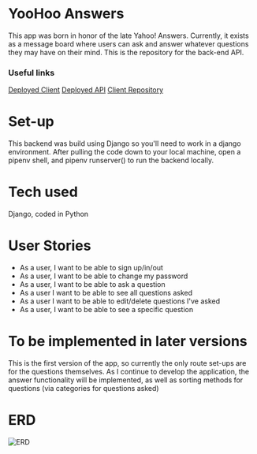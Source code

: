 # YooHoo Answers
This app was born in honor of the late Yahoo! Answers. Currently, it exists as a message board where users can ask and answer whatever questions they may have on their mind.
This is the repository for the back-end API.
### Useful links
[Deployed Client](https://thelenaburger.github.io/capstone-client/)
[Deployed API](https://yoohoo-answers-api.herokuapp.com)
[Client Repository](https://github.com/TheLenaburger/capstone-client)


# Set-up
This backend was build using Django so you'll need to work in a django environment. After pulling the code down to your local machine, open a pipenv shell, and pipenv runserver() to run the backend locally.

# Tech used
Django, coded in Python

# User Stories
- As a user, I want to be able to sign up/in/out
- As a user, I want to be able to change my password
- As a user, I want to be able to ask a question
- As a user I want to be able to see all questions asked
- As a user I want to be able to edit/delete questions I've asked
- As a user, I want to be able to see a specific question

# To be implemented in later versions
This is the first version of the app, so currently the only route set-ups are for the questions themselves. As I continue to develop the application, the answer functionality will be implemented, as well as sorting methods for questions (via categories for questions asked)

# ERD
![ERD](https://i.imgur.com/EfWxlt6.jpeg)
